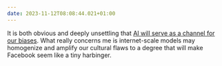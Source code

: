 ```yaml
---
date: 2023-11-12T08:08:44.021+01:00
---
```

It is both obvious and deeply unsettling that [AI will serve as a channel for our biases](https://www.nature.com/articles/s41598-023-42384-8). What really concerns me is internet-scale models may homogenize and amplify our cultural flaws to a degree that will make Facebook seem like a tiny harbinger.

